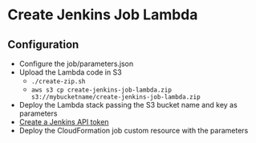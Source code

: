 # Create Jenkins Job Lambda

## Configuration
- Configure the job/parameters.json
- Upload the Lambda code in S3
    - `./create-zip.sh`
    - `aws s3 cp create-jenkins-job-lambda.zip s3://mybucketname/create-jenkins-job-lambda.zip`
- Deploy the Lambda stack passing the S3 bucket name and key as parameters
- [Create a Jenkins API token](https://stackoverflow.com/a/45466184/2272346)
- Deploy the CloudFormation job custom resource with the parameters